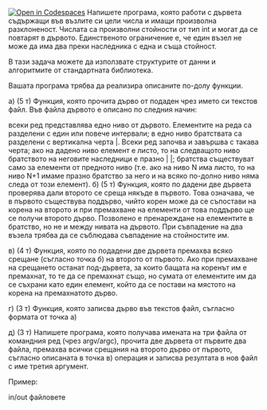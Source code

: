 [![Open in Codespaces](https://classroom.github.com/assets/launch-codespace-f4981d0f882b2a3f0472912d15f9806d57e124e0fc890972558857b51b24a6f9.svg)](https://classroom.github.com/open-in-codespaces?assignment_repo_id=9622435)
Напишете програма, която работи с дървета съдържащи във възлите си цели числа и имащи произволна разклоненост. Числата са произволни стойности от тип int и могат да се повтарят в дървото. Единственото ограничение е, че един възел не може да има два преки наследника с една и съща стойност.

В тази задача можете да използвате структурите от данни и алгоритмите от стандартната библиотека.

Вашата програма трябва да реализира описаните по-долу функции.

а) (5 т) Функция, която прочита дърво от подаден чрез името си текстов файл. Във файла дървото е описано по следния начин:

всеки ред представлява едно ниво от дървото. Елементите на реда са разделени с един или повече интервали;
в едно ниво братствата са разделени с вертикална черта |. Всеки ред започва и завършва с такава черта;
ако на дадено ниво елемент е листо, то на следващото ниво братството на неговите наследници е празно | |;
братства съществуват само за елементи от предното ниво (т.е. ако на ниво N има листо, то на ниво N+1 имаме празно братство за него и на всяко по-долно ниво няма следа от този елемент).
б) (5 т) Функция, която по дадени две дървета проверява дали второто се среща някъде в първото. Това означава, че в първото съществува поддърво, чийто корен може да се съпостави на корена на второто и при премахване на елементи от това поддърво ще се получи второто дърво. Позволено е пренареждане на елементите в братство, но не и между нивата на дървото. При съвпадение на два възела трябва да се съблюдава съвпадение на стойностите им.

в) (4 т) Функция, която по подадени две дървета премахва всяко срещане (съгласно точка б) на второто от първото. Ако при премахване на срещането останат под-дървета, за които бащата на коренът им е премахнат, то те да се премахнат също, но сумата от елементите им да се съхрани като един елемент, който да се постави на мястото на корена на премахнатото дърво.

г) (3 т) Функция, която записва дърво във текстов файл, съгласно формата от точка а)

д) (3 т) Напишете програма, която получава имената на три файла от командния ред (чрез argv/argc), прочита две дървета от първите два файла, премахва всички срещания на второто дърво от първото, съгласно описаната в точка в) операция и записва резултата в нов файл с име третия аргумент.

Пример:

in/out файловете